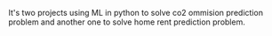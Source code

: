 It's two projects using ML in python to solve co2 ommision prediction problem and another one to solve home rent prediction problem.
